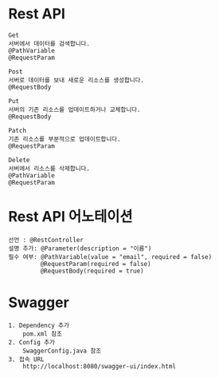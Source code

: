 # Rest API

    Get
    서버에서 데이터를 검색합니다.
    @PathVariable
    @RequestParam

    Post
    서버로 데이터를 보내 새로운 리소스를 생성합니다.
    @RequestBody

    Put
    서버의 기존 리소스를 업데이트하거나 교체합니다.
    @RequestBody

    Patch
    기존 리소스를 부분적으로 업데이트합니다.
    @RequestParam

    Delete
    서버에서 리소스를 삭제합니다.
    @PathVariable
    @RequestParam

# Rest API 어노테이션

    선언 : @RestController
    설명 추가: @Parameter(description = "이름")
    필수 여부: @PathVariable(value = "email", required = false)
             @RequestParam(required = false)
             @RequestBody(required = true)

# Swagger

    1. Dependency 추가
        pom.xml 참조
    2. Config 추가
        SwaggerConfig.java 참조
    3. 접속 URL
        http://localhost:8080/swagger-ui/index.html
